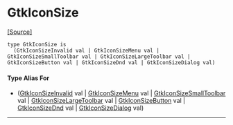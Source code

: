 # GtkIconSize
<span class="source-link">[[Source]](src/gtk3/GtkIconSize.md#L5)</span>
```pony
type GtkIconSize is
  (GtkIconSizeInvalid val | GtkIconSizeMenu val | GtkIconSizeSmallToolbar val | GtkIconSizeLargeToolbar val | GtkIconSizeButton val | GtkIconSizeDnd val | GtkIconSizeDialog val)
```

#### Type Alias For

* ([GtkIconSizeInvalid](gtk3-GtkIconSizeInvalid.md) val | [GtkIconSizeMenu](gtk3-GtkIconSizeMenu.md) val | [GtkIconSizeSmallToolbar](gtk3-GtkIconSizeSmallToolbar.md) val | [GtkIconSizeLargeToolbar](gtk3-GtkIconSizeLargeToolbar.md) val | [GtkIconSizeButton](gtk3-GtkIconSizeButton.md) val | [GtkIconSizeDnd](gtk3-GtkIconSizeDnd.md) val | [GtkIconSizeDialog](gtk3-GtkIconSizeDialog.md) val)

---

